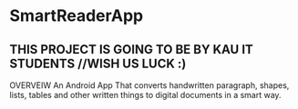 # SmartReaderApp
**THIS PROJECT IS GOING TO BE BY KAU IT STUDENTS**
//WISH US LUCK :)
----------------------------------------
OVERVEIW
An Android App That converts handwritten paragraph, shapes, lists, tables and other written things to digital documents in a smart way.

